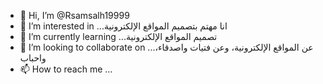 - 👋 Hi, I’m @Rsamsalh19999
- 👀 I’m interested in ...انا مهتم بتصميم المواقع الإلكترونية 
- 🌱 I’m currently learning ...تصميم المواقع الإلكترونية 
- 💞️ I’m looking to collaborate on ...عن المواقع الإلكترونية، وعن فتيات واصدقاء، واحباب 
- 📫 How to reach me ...

<!---
Rsamsalh19999/Rsamsalh19999 is a ✨ special ✨ repository because its `README.md` (this file) appears on your GitHub profile.
You can click the Preview link to take a look at your changes.
--->
